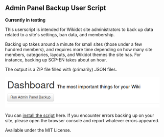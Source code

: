 ## Admin Panel Backup User Script

**Currently in testing**

This userscript is intended for Wikidot site administrators to back up data related to a site's settings, ban data, and membership.

Backing up takes around a minute for small sites (those under a few hundred members), and requires more time depending on how many site members, categories, layouts, and Wikidot themes the site has. For instance, backing up SCP-EN takes about an hour.

The output is a ZIP file filled with (primarily) JSON files.

![screenshot](screenshot-button.png)

You can [install the script](https://github.com/scpwiki/admin-backup-script/raw/main/admin-backup.user.js) here. If you encounter errors backing up on your site, please open the browser console and report whatever errors appeared.

Available under the MIT License.
